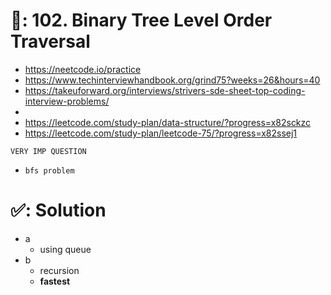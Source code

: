# 📄: 102. Binary Tree Level Order Traversal

- https://neetcode.io/practice
- https://www.techinterviewhandbook.org/grind75?weeks=26&hours=40
- https://takeuforward.org/interviews/strivers-sde-sheet-top-coding-interview-problems/
-
- https://leetcode.com/study-plan/data-structure/?progress=x82sckzc
- https://leetcode.com/study-plan/leetcode-75/?progress=x82ssej1

```
VERY IMP QUESTION
```

- `bfs problem`


# ✅: Solution

- a
  - using queue
- b
  - recursion
  - **fastest**
<!-- - c ... out of the box / but don't use it -->
